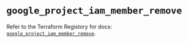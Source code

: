 # `google_project_iam_member_remove`

Refer to the Terraform Registory for docs: [`google_project_iam_member_remove`](https://registry.terraform.io/providers/hashicorp/google/5.29.0/docs/resources/project_iam_member_remove).
